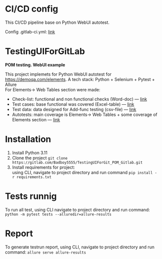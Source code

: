 # CI/CD config

This CI/CD pipeline base on Python WebUI autotest. 

Config .gitlab-ci.yml: [link](https://gitlab.com/Badboy5555/TestingUIForGit_POM_Gitlab/-/blob/main/.gitlab-ci.yml)

# TestingUIForGitLab
**POM testing. WebUI example**  

This project implemets for Python WebUI autotest for https://demoqa.com/elements.  A tech stack: Python + Selenium + Pytest + Allure  
For Elements-> Web Tables section were made:
- Check-list: functional and non functional checks (Word-doc) — [link](https://github.com/Badboy5555/TestingUIForGit_POM/blob/main/%D0%A7%D0%B5%D0%BA-%D0%BB%D0%B8%D1%81%D1%82.docx)
- Test cases: base functional was covered (Excel-table) — [link](https://github.com/Badboy5555/TestingUIForGit_POM/blob/main/%D0%A2%D0%B5%D1%81%D1%82-%D0%BA%D0%B5%D0%B9%D1%81%D1%8B.xlsx) 
- Test data: data designed for Add-func testing (csv-file) — [link](https://github.com/Badboy5555/TestingUIForGit_POM/blob/main/data/data_for_web_table_add_person.csv)
- Autotests: main coverage is Elements-> Web Tables + some coverage of Elements section — [link](https://github.com/Badboy5555/TestingUIForGit_POM/blob/main/tests/elements_page_test.py)

 
 # Installation
1. Install Python 3.11
2. Clone the project `git clone https://gitlab.com/Badboy5555/TestingUIForGit_POM_Gitlab.git`
3. Install requirements for project:   
   using CLI, navigate to project directory and run command `pip install -r requirements.txt`
   
# Tests runnig
To run all test, using CLI navigate to project directory and run command: `python -m pytest tests --alluredir=allure-results`

# Report 
To generate testrun report, using CLI, navigate to project directory and run command: `allure serve allure-results`

